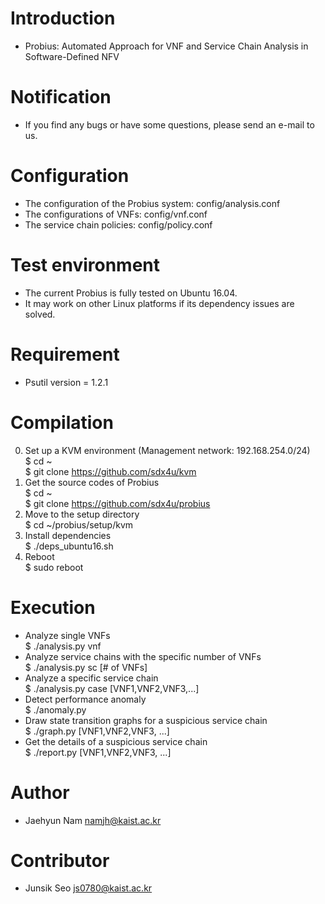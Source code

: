# Introduction
- Probius: Automated Approach for VNF and Service Chain Analysis in Software-Defined NFV  

# Notification
- If you find any bugs or have some questions, please send an e-mail to us.  

# Configuration
- The configuration of the Probius system: config/analysis.conf  
- The configurations of VNFs: config/vnf.conf  
- The service chain policies: config/policy.conf  

# Test environment
- The current Probius is fully tested on Ubuntu 16.04.  
- It may work on other Linux platforms if its dependency issues are solved.  

# Requirement
- Psutil version = 1.2.1  

# Compilation
0. Set up a KVM environment (Management network: 192.168.254.0/24)  
$ cd ~  
$ git clone https://github.com/sdx4u/kvm  
1. Get the source codes of Probius  
$ cd ~  
$ git clone https://github.com/sdx4u/probius  
2. Move to the setup directory  
$ cd ~/probius/setup/kvm  
3. Install dependencies  
$ ./deps_ubuntu16.sh  
5. Reboot  
$ sudo reboot  

# Execution
- Analyze single VNFs  
$ ./analysis.py vnf  
- Analyze service chains with the specific number of VNFs  
$ ./analysis.py sc [# of VNFs]  
- Analyze a specific service chain  
$ ./analysis.py case [VNF1,VNF2,VNF3,...]  
- Detect performance anomaly  
$ ./anomaly.py  
- Draw state transition graphs for a suspicious service chain  
$ ./graph.py [VNF1,VNF2,VNF3, ...]  
- Get the details of a suspicious service chain  
$ ./report.py [VNF1,VNF2,VNF3, ...]  

# Author
- Jaehyun Nam <namjh@kaist.ac.kr>  

# Contributor
- Junsik Seo <js0780@kaist.ac.kr>  
